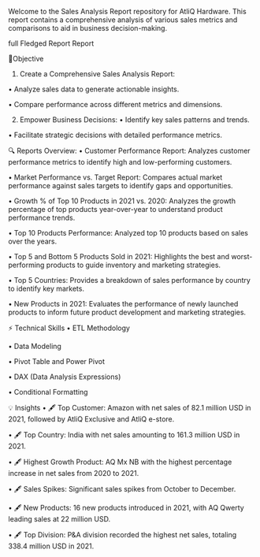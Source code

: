 Welcome to the Sales Analysis Report repository for AtliQ Hardware. This report contains a comprehensive analysis of various sales metrics and comparisons to aid in business decision-making.

full Fledged Report  Report

📄Objective
1.	Create a Comprehensive Sales Analysis Report:

•	Analyze sales data to generate actionable insights.

•	Compare performance across different metrics and dimensions.

2.	Empower Business Decisions:
•	Identify key sales patterns and trends.

•	Facilitate strategic decisions with detailed performance metrics.

🔍 Reports Overview:
•	Customer Performance Report: Analyzes customer performance metrics to identify high and low-performing customers. 

•	Market Performance vs. Target Report: Compares actual market performance against sales targets to identify gaps and opportunities. 

•	Growth % of Top 10 Products in 2021 vs. 2020: Analyzes the growth percentage of top products year-over-year to understand product performance trends. 

•	Top 10 Products Performance: Analyzed top 10 products based on sales over the years.
 
•	Top 5 and Bottom 5 Products Sold in 2021: Highlights the best and worst-performing products to guide inventory and marketing strategies.

•	Top 5 Countries: Provides a breakdown of sales performance by country to identify key markets. 
 
•	New Products in 2021: Evaluates the performance of newly launched products to inform future product development and marketing strategies.  

⚡ Technical Skills
•	ETL Methodology

•	Data Modeling

•	Pivot Table and Power Pivot

•	DAX (Data Analysis Expressions)

•	Conditional Formatting

💡 Insights
•	🖋️ Top Customer: Amazon with net sales of 82.1 million USD in 2021, followed by AtliQ Exclusive and AtliQ e-store.

•	🖋️ Top Country: India with net sales amounting to 161.3 million USD in 2021.

•	🖋️ Highest Growth Product: AQ Mx NB with the highest percentage increase in net sales from 2020 to 2021.

•	🖋️ Sales Spikes: Significant sales spikes from October to December.

•	🖋️ New Products: 16 new products introduced in 2021, with AQ Qwerty leading sales at 22 million USD.

•	🖋️ Top Division: P&A division recorded the highest net sales, totaling 338.4 million USD in 2021.
